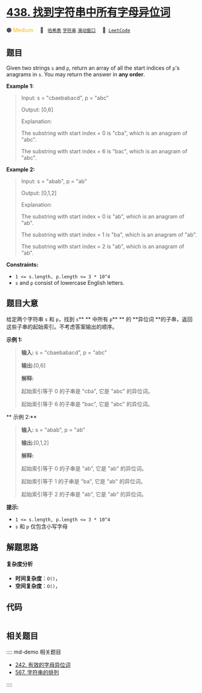 # [438. 找到字符串中所有字母异位词](https://leetcode.com/problems/find-all-anagrams-in-a-string)

🟠 <font color=#ffb800>Medium</font>&emsp; 🔖&ensp; [`哈希表`](/leetcode/outline/tag/hash-table.md) [`字符串`](/leetcode/outline/tag/string.md) [`滑动窗口`](/leetcode/outline/tag/sliding-window.md)&emsp; 🔗&ensp;[`LeetCode`](https://leetcode.com/problems/find-all-anagrams-in-a-string)


## 题目

Given two strings `s` and `p`, return an array of all the start indices of
`p`'s anagrams in `s`. You may return the answer in **any order**.



**Example 1:**

> Input: s = "cbaebabacd", p = "abc"
> 
> Output: [0,6]
> 
> Explanation:
> 
> The substring with start index = 0 is "cba", which is an anagram of "abc".
> 
> The substring with start index = 6 is "bac", which is an anagram of "abc".

**Example 2:**

> Input: s = "abab", p = "ab"
> 
> Output: [0,1,2]
> 
> Explanation:
> 
> The substring with start index = 0 is "ab", which is an anagram of "ab".
> 
> The substring with start index = 1 is "ba", which is an anagram of "ab".
> 
> The substring with start index = 2 is "ab", which is an anagram of "ab".

**Constraints:**

  * `1 <= s.length, p.length <= 3 * 10^4`
  * `s` and `p` consist of lowercase English letters.


## 题目大意

给定两个字符串 `s` 和 `p`，找到 `s`** ** 中所有 `p`** ** 的 **异位词
**的子串，返回这些子串的起始索引。不考虑答案输出的顺序。



**示例  1:**

> 
> 
> 
> 
> 
> **输入:** s = "cbaebabacd", p = "abc"
> 
> **输出:**[0,6]
> 
> **解释:**
> 
> 起始索引等于 0 的子串是 "cba", 它是 "abc" 的异位词。
> 
> 起始索引等于 6 的子串是 "bac", 它是 "abc" 的异位词。
> 
> 

**  示例 2:**

> 
> 
> 
> 
> 
> **输入:** s = "abab", p = "ab"
> 
> **输出:**[0,1,2]
> 
> **解释:**
> 
> 起始索引等于 0 的子串是 "ab", 它是 "ab" 的异位词。
> 
> 起始索引等于 1 的子串是 "ba", 它是 "ab" 的异位词。
> 
> 起始索引等于 2 的子串是 "ab", 它是 "ab" 的异位词。
> 
> 



**提示:**

  * `1 <= s.length, p.length <= 3 * 10^4`
  * `s` 和 `p` 仅包含小写字母


## 解题思路

#### 复杂度分析

- **时间复杂度**：`O()`，
- **空间复杂度**：`O()`，

## 代码

```javascript

```

## 相关题目

:::: md-demo 相关题目
- [242. 有效的字母异位词](./0242.md)
- [567. 字符串的排列](./0567.md)

::::
